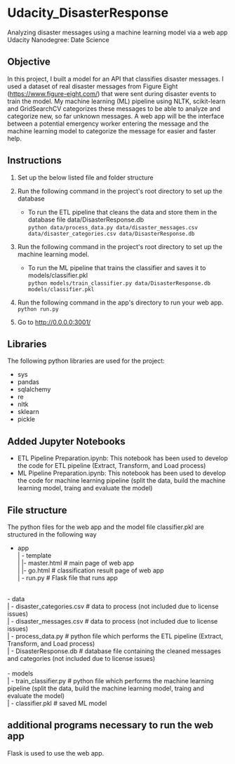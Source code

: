 # Udacity_DisasterResponse
Analyzing disaster messages using a machine learning model via a web app <br>
Udacity Nanodegree: Date Science

## Objective
In this project, I built a model for an API that classifies disaster messages. I used a dataset of real disaster messages from Figure Eight (https://www.figure-eight.com/) that were sent during disaster events to train the model. My machine learning (ML) pipeline using NLTK, scikit-learn and GridSearchCV categorizes these messages to be able to analyze and categorize new, so far unknown messages. A web app will be the interface between a potential emergency worker entering the message and the machine learning model to categorize the message for easier and faster help. 

## Instructions
1. Set up the below listed file and folder structure

2. Run the following command in the project's root directory to set up the database
    - To run the ETL pipeline that cleans the data and store them in the database file data/DisasterResponse.db<br>
        `python data/process_data.py data/disaster_messages.csv data/disaster_categories.csv data/DisasterResponse.db`

3. Run the following command in the project's root directory to set up the machine learning model.
    - To run the ML pipeline that trains the classifier and saves it to models/classifier.pkl <br>
        `python models/train_classifier.py data/DisasterResponse.db models/classifier.pkl`

4. Run the following command in the app's directory to run your web app. <br>
    `python run.py`

5. Go to http://0.0.0.0:3001/

## Libraries
The following python libraries are used for the project:
- sys
- pandas
- sqlalchemy
- re
- nltk
- sklearn
- pickle

## Added Jupyter Notebooks
- ETL Pipeline Preparation.ipynb: This notebook has been used to develop the code for ETL pipeline (Extract, Transform, and Load process)<br>
- ML Pipeline Preparation.ipynb: This notebook has been used to develop the code for machine learning pipeline (split the data, build the machine learning model, traing and evaluate the model)<br>

## File structure
The python files for the web app and the model file classifier.pkl are structured in the following way
- app<br>
| - template<br>
| |- master.html  # main page of web app<br>
| |- go.html      # classification result page of web app<br>
| - run.py         # Flask file that runs app<br>
<br>
- data<br>
| - disaster_categories.csv  # data to process (not included due to license issues)<br>
| - disaster_messages.csv    # data to process (not included due to license issues)<br>
| - process_data.py          # python file which performs the ETL pipeline (Extract, Transform, and Load process)<br>
| - DisasterResponse.db      # database file containing the cleaned messages and categories (not included due to license issues)<br>
<br>
- models<br>
| - train_classifier.py      # python file which performs the machine learning pipeline (split the data, build the machine learning model, traing and evaluate the model)<br>
| - classifier.pkl           # saved ML model <br>

## additional programs necessary to run the web app
Flask is used to use the web app.
